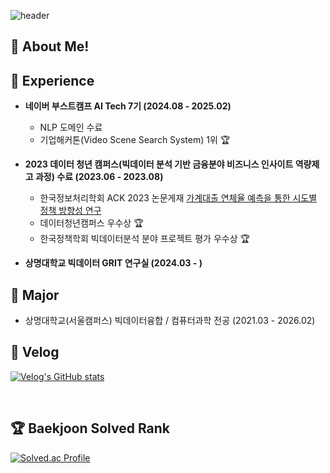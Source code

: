 <div>
  
  <!--Header-->
  ![header](https://capsule-render.vercel.app/api?type=waving&color=87CEFA&height=230&section=header&text=Sujin's%20Lab%20&fontSize=70&animation=fadeIn&fontAlignY=35&desc=Data%20Science%20|%20Sujin%20Lee%20&descAlignY=55&descAlign=85&fontColor=000080)

</div>

<div>
  <!--Body-->
  
  ## :whale2: About Me!
  

  ## :whale2: Experience
  - **네이버 부스트캠프 AI Tech 7기 (2024.08 - 2025.02)**
    - NLP 도메인 수료
    - 기업해커톤(Video Scene Search System) 1위 :trophy:
  - **2023 데이터 청년 캠퍼스(빅데이터 분석 기반 금융분야 비즈니스 인사이트 역량제고 과정) 수료 (2023.06 - 2023.08)**
    - 한국정보처리학회 ACK 2023 논문게재 [가계대출 연체율 예측을 통한 시도별 정책 방향성 연구](https://www.riss.kr/link?id=A108901717)
    - 데이터청년캠퍼스 우수상 :trophy:
    - 한국정책학회 빅데이터분석 분야 프로젝트 평가 우수상 :trophy:
    
  
  - **상명대학교 빅데이터 GRIT 연구실 (2024.03 - )**
  
  ## :whale2: Major
  - 상명대학교(서울캠퍼스) 빅데이터융합 / 컴퓨터과학 전공 (2021.03 - 2026.02)
  </div>
  
  ## 📝 Velog
<!-- [![Velog's GitHub stats](https://velog-readme-stats.vercel.app/api?name=owlemily)](https://velog.io/@owlemily) -->
[![Velog's GitHub stats](https://velog-readme-stats.vercel.app/api/list?name=owlemily)](https://velog.io/@owlemily)  

<br>

  ## 🏆 Baekjoon Solved Rank
[![Solved.ac Profile](http://mazassumnida.wtf/api/generate_badge?boj=owlemily)](https://solved.ac/owlemily)

<!--
**owlemily/owlemily** is a ✨ _special_ ✨ repository because its `README.md` (this file) appears on your GitHub profile.

Here are some ideas to get you started:

- 🔭 I’m currently working on ...
- 🌱 I’m currently learning ...
- 👯 I’m looking to collaborate on ...
- 🤔 I’m looking for help with ...
- 💬 Ask me about ...
- 📫 How to reach me: ...
- 😄 Pronouns: ...
- ⚡ Fun fact: ...
-->
